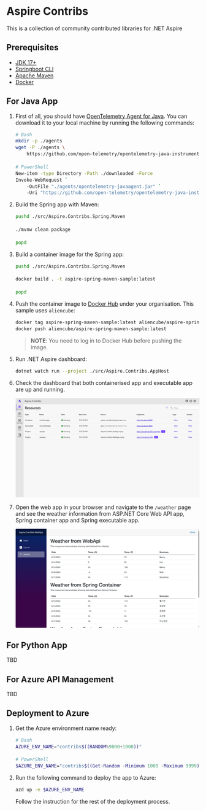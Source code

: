 # Aspire Contribs

This is a collection of community contributed libraries for .NET Aspire

## Prerequisites

- [JDK 17+](https://learn.microsoft.com/java/openjdk/download)
- [Springboot CLI](https://docs.spring.io/spring-boot/installing.html#getting-started.installing.cli)
- [Apache Maven](https://maven.apache.org)
- [Docker](https://docs.docker.com/get-docker/)

## For Java App

1. First of all, you should have [OpenTelemetry Agent for Java](https://opentelemetry.io/docs/zero-code/java/agent/). You can download it to your local machine by running the following commands:

    ```bash
    # Bash
    mkdir -p ./agents
    wget -P ./agents \
        https://github.com/open-telemetry/opentelemetry-java-instrumentation/releases/latest/download/opentelemetry-javaagent.jar
    
    # PowerShell
    New-item -type Directory -Path ./downloaded -Force
    Invoke-WebRequest `
        -OutFile "./agents/opentelemetry-javaagent.jar" `
        -Uri "https://github.com/open-telemetry/opentelemetry-java-instrumentation/releases/latest/download/opentelemetry-javaagent.jar"
    ```

1. Build the Spring app with Maven:

    ```bash
    pushd ./src/Aspire.Contribs.Spring.Maven

    ./mvnw clean package

    popd
    ```

1. Build a container image for the Spring app:

    ```bash
    pushd ./src/Aspire.Contribs.Spring.Maven

    docker build . -t aspire-spring-maven-sample:latest

    popd
    ```

1. Push the container image to [Docker Hub](https://hub.docker.com) under your organisation. This sample uses `aliencube`:

    ```bash
    docker tag aspire-spring-maven-sample:latest aliencube/aspire-spring-maven-sample:latest
    docker push aliencube/aspire-spring-maven-sample:latest
    ```

   > **NOTE**: You need to log in to Docker Hub before pushing the image.

1. Run .NET Aspire dashboard:

    ```bash
    dotnet watch run --project ./src/Aspire.Contribs.AppHost
    ```

1. Check the dashboard that both containerised app and executable app are up and running.

    ![Aspire Dashboard](./images/dashboard.png)

1. Open the web app in your browser and navigate to the `/weather` page and see the weather information from ASP.NET Core Web API app, Spring container app and Spring executable app.

    ![Weather Page](./images/weather.png)

## For Python App

TBD

## For Azure API Management

TBD

## Deployment to Azure

1. Get the Azure environment name ready:

    ```bash
    # Bash
    AZURE_ENV_NAME="contribs$((RANDOM%9000+1000))"

    # PowerShell
    $AZURE_ENV_NAME="contribs$((Get-Random -Minimum 1000 -Maximum 9999))"
    ```

1. Run the following command to deploy the app to Azure:

    ```bash
    azd up -e $AZURE_ENV_NAME
    ```

   Follow the instruction for the rest of the deployment process.
